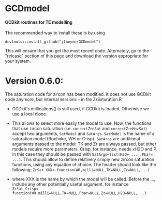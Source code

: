 # GCDmodel

#### GCDkit routines for TE modelling

The recommended way to install these is by using

`devtools::install_github("jfmoyen/GCDmodel")`

This will ensure that you get the most recent code. Alternately, go to the "release" section of this page and download the version appropriate for your system.

# Version 0.6.0: 

The saturation code for zircon has been modified. It does not use GCDkit code anymore, but internal versions - in file ZrSaturation.R

-   GCDkit's millications() is still used, if GCDkit is loaded. Otherwise we use a local clone.

-   This allows to select more easily the model to use. Now, the functions that use zircon saturation (i.e. `correctZrnSat` and `correctZrnMnzSat`) accept two arguments, `SatModel` and `SatArgs`. `SatModel` is the name of a saturation model (Boehnke, WH or Crisp). `SatArgs` are additional arguments passed to the model: TK and Zr are always passed, but other models require more parameters. Crisp, for instance, needs xH2O and P. In this case they should be passed with `SatArgs=list(H2O= ... ,Pbar= ...)`. This should allow to define relatively simply new zircon saturation functions, using any equation of choice. The header should look like the following: `ZrSat_XXX<-function(WR,milli=NULL,TK=NULL,Zr=NULL,...)`

-   where XXX is the name by which the model will be called. Before the ..., include any other potentially useful argument, for instance `ZrSat_Crisp<-function(WR,milli=NULL,TK=NULL,Pbar=NULL,Zr=NULL,H2O=NULL,...)`
